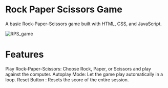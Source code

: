 # Rock Paper Scissors Game
A basic Rock-Paper-Scissors game built with HTML, CSS, and JavaScript.

![RPS_game](https://github.com/user-attachments/assets/c3fbb505-80e5-4571-bb62-3d5c55cea6a8)

# Features

Play Rock-Paper-Scissors: Choose Rock, Paper, or Scissors and play against the computer.
Autoplay Mode: Let the game play automatically in a loop.
Reset Button : Resets the score of the entire session.
